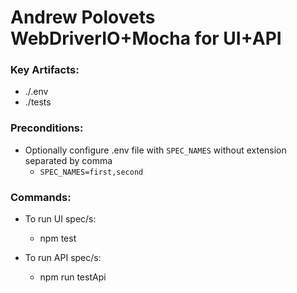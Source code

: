 # Andrew Polovets WebDriverIO+Mocha for UI+API

### Key Artifacts:

- ./.env
- ./tests

### Preconditions:

- Optionally configure .env file with `SPEC_NAMES` without extension separated by comma
  - `SPEC_NAMES=first,second`

### Commands:

- To run UI spec/s:

  - npm test

- To run API spec/s:
  - npm run testApi
